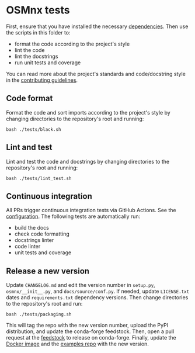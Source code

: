 # OSMnx tests

First, ensure that you have installed the necessary [dependencies](environment-dev.yml). Then use the scripts in this folder to:

  - format the code according to the project's style
  - lint the code
  - lint the docstrings
  - run unit tests and coverage

You can read more about the project's standards and code/docstring style in the [contributing guidelines](../CONTRIBUTING.md).

## Code format

Format the code and sort imports according to the project's style by changing directories to the repository's root and running:

```
bash ./tests/black.sh
```

## Lint and test

Lint and test the code and docstrings by changing directories to the repository's root and running:

```
bash ./tests/lint_test.sh
```

## Continuous integration

All PRs trigger continuous integration tests via GitHub Actions. See the [configuration](../.github/workflows/tests.yml). The following tests are automatically run:

  - build the docs
  - check code formatting
  - docstrings linter
  - code linter
  - unit tests and coverage

## Release a new version

Update `CHANGELOG.md` and edit the version number in `setup.py`, `osmnx/__init__.py`, and `docs/source/conf.py`. If needed, update `LICENSE.txt` dates and `requirements.txt` dependency versions. Then change directories to the repository's root and run:

```
bash ./tests/packaging.sh
```

This will tag the repo with the new version number, upload the PyPI distribution, and update the conda-forge feedstock. Then, open a pull request at the [feedstock](https://github.com/conda-forge/osmnx-feedstock/pulls) to release on conda-forge. Finally, update the [Docker image](../environments/docker) and the [examples repo](https://github.com/gboeing/osmnx-examples) with the new version.
